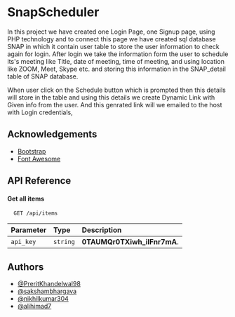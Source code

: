
# SnapScheduler

In this project we have created one Login Page, one Signup page, using PHP technology and to connect this page we have created sql database SNAP in which it contain user table to store the user information to check again for login. After login we take the information form the user to schedule its's meeting like Title, date of meeting, time of meeting, and using location like ZOOM, Meet, Skype etc. and storing this information in the SNAP_detail table of SNAP database.

When user click on the Schedule button which is prompted then this details will store in the table and using this details we create Dynamic Link with Given info from the user.
And this genrated link will we emailed to the host with Login credentials,     


## Acknowledgements

 - [Bootstrap](https://getbootstrap.com/)
 - [Font Awesome](https://fontawesome.com/)



## API Reference

#### Get all items

```http
  GET /api/items
```

| Parameter | Type     | Description                |
| :-------- | :------- | :------------------------- |
| `api_key` | `string` | **0TAUMQr0TXiwh_ilFnr7mA**. |



## Authors

- [@PreritKhandelwal98](https://www.github.com/PreritKhandelwal98)
- [@sakshambhargava](https://www.github.com/sakshambhargava)
- [@nikhilkumar304](https://github.com/nikhilkumar304)
- [@alihimad7](https://twitter.com/alihimad7)



